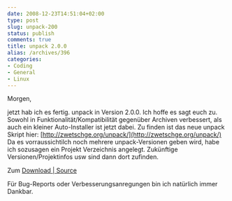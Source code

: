 ```yaml
---
date: 2008-12-23T14:51:04+02:00
type: post
slug: unpack-200
status: publish
comments: true
title: unpack 2.0.0
alias: /archives/396
categories:
- Coding
- General
- Linux
---
```


Morgen,

jetzt hab ich es fertig. unpack in Version 2.0.0. Ich hoffe es sagt euch zu. Sowohl in Funktionalität/Kompatibilität gegenüber Archiven verbessert, als auch ein kleiner Auto-Installer ist jetzt dabei. Zu finden ist das neue unpack Skript hier:
[http://zwetschge.org/unpack/](http://zwetschge.org/unpack/)
Da es vorraussichtilch noch mehrere unpack-Versionen geben wird, habe ich sozusagen ein Projekt Verzeichnis angelegt. Zukünftige Versionen/Projektinfos usw sind dann dort zufinden.

Zum [Download | Source](http://zwetschge.org/unpack/unpack_2.0.0)

Für Bug-Reports oder Verbesserungsanregungen bin ich natürlich immer Dankbar.
